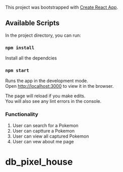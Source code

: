 This project was bootstrapped with [Create React App](https://github.com/facebook/create-react-app).

## Available Scripts

In the project directory, you can run:

### `npm install`
Install all the dependcies

### `npm start`

Runs the app in the development mode.<br />
Open [http://localhost:3000](http://localhost:3000) to view it in the browser.

The page will reload if you make edits.<br />
You will also see any lint errors in the console.

### Functionality

1) User can search for a Pokemon
2) User can captture a Pokemon
3) User can view all captured Pokemon
4) User can vew about me page
# db_pixel_house
